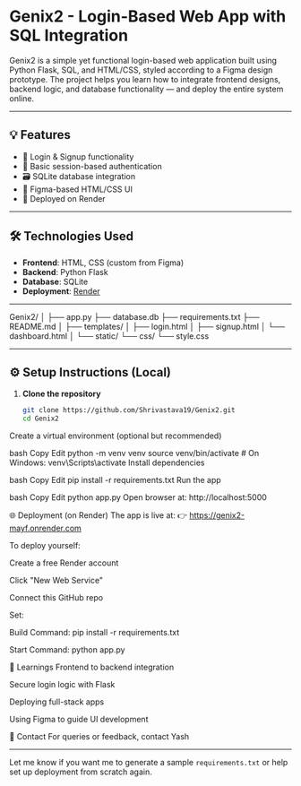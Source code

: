 

# Genix2 - Login-Based Web App with SQL Integration

Genix2 is a simple yet functional login-based web application built using Python Flask, SQL, and HTML/CSS, styled according to a Figma design prototype. The project helps you learn how to integrate frontend designs, backend logic, and database functionality — and deploy the entire system online.


---

## 💡 Features

- 🔐 Login & Signup functionality
- 🧠 Basic session-based authentication
- 🗃️ SQLite database integration
- 🎨 Figma-based HTML/CSS UI
- 🚀 Deployed on Render

---

## 🛠️ Technologies Used

- **Frontend**: HTML, CSS (custom from Figma)
- **Backend**: Python Flask
- **Database**: SQLite
- **Deployment**: [Render](https://render.com)

---

Genix2/
│
├── app.py
├── database.db
├── requirements.txt
├── README.md
│
├── templates/
│   ├── login.html
│   ├── signup.html
│   └── dashboard.html
│
└── static/
    └── css/
        └── style.css




---

## ⚙️ Setup Instructions (Local)

1. **Clone the repository**  
   ```bash
   git clone https://github.com/Shrivastava19/Genix2.git
   cd Genix2
Create a virtual environment (optional but recommended)

bash
Copy
Edit
python -m venv venv
source venv/bin/activate  # On Windows: venv\Scripts\activate
Install dependencies

bash
Copy
Edit
pip install -r requirements.txt
Run the app

bash
Copy
Edit
python app.py
Open browser at: http://localhost:5000

🌐 Deployment (on Render)
The app is live at:
👉 https://genix2-mayf.onrender.com

To deploy yourself:

Create a free Render account

Click "New Web Service"

Connect this GitHub repo

Set:

Build Command: pip install -r requirements.txt

Start Command: python app.py

🧠 Learnings
Frontend to backend integration

Secure login logic with Flask

Deploying full-stack apps

Using Figma to guide UI development

📩 Contact
For queries or feedback, contact Yash


---

Let me know if you want me to generate a sample `requirements.txt` or help set up deployment from scratch again.
